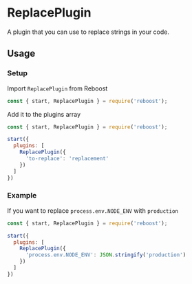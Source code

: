 # ReplacePlugin
A plugin that you can use to replace strings in your code.

## Usage
### Setup
Import `ReplacePlugin` from Reboost
```js
const { start, ReplacePlugin } = require('reboost');
```
Add it to the plugins array
```js
const { start, ReplacePlugin } = require('reboost');

start({
  plugins: [
    ReplacePlugin({
      'to-replace': 'replacement'
    })
  ]
})
```

### Example
If you want to replace `process.env.NODE_ENV` with `production`
```js
const { start, ReplacePlugin } = require('reboost');

start({
  plugins: [
    ReplacePlugin({
      'process.env.NODE_ENV': JSON.stringify('production')
    })
  ]
})
```
